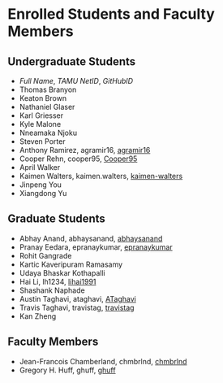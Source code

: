 # Enrolled Students and Faculty Members


## Undergraduate Students

* _Full Name_, _TAMU NetID_, _GitHubID_
* Thomas Branyon
* Keaton Brown
* Nathaniel Glaser
* Karl Griesser
* Kyle Malone
* Nneamaka Njoku
* Steven Porter
* Anthony Ramirez, agramir16, [agramir16](https://agramir16.github.io/)
* Cooper Rehn, cooper95, [Cooper95](https://Cooper95.github.io/)
* April Walker
* Kaimen Walters, kaimen.walters, [kaimen-walters](https://kaimen-walters.github.io/)
* Jinpeng You
* Xiangdong Yu


## Graduate Students

* Abhay Anand, abhaysanand, [abhaysanand](https://abhaysanand.github.io/)
* Pranay Eedara, epranaykumar, [epranaykumar](https://epranaykumar.github.io/)
* Rohit Gangrade
* Kartic Kaveripuram Ramasamy
* Udaya Bhaskar Kothapalli
* Hai Li, lh1234, [lihai1991](https://lihai1991.github.io/)
* Shashank Naphade
* Austin Taghavi, ataghavi, [ATaghavi](https://ATaghavi.github.io/)
* Travis Taghavi, travistag, [travistag](https://travistag.github.io/)
* Kan Zheng


## Faculty Members

* Jean-Francois Chamberland, chmbrlnd, [chmbrlnd](https://chmbrlnd.github.io/)
* Gregory H. Huff, ghuff, [ghuff](https://github.com/ghuff)

